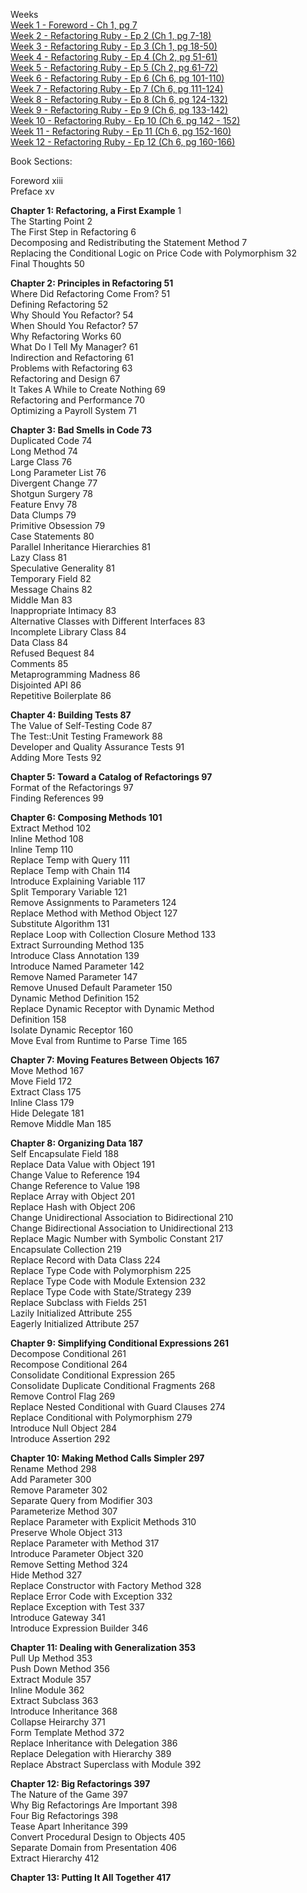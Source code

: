 
Weeks  
[Week 1 - Foreword - Ch 1, pg 7](http://rubybookclub.com/episodes/2016/12/4/refactoring-ruby-ep-1-foreword-ch-1-pg-7-1)  
[Week 2 - Refactoring Ruby - Ep 2 (Ch 1, pg 7-18)](http://rubybookclub.com/episodes/2016/12/14/refactoring-ruby-ep-2-ch-1-pg-7-18)  
[Week 3 - Refactoring Ruby - Ep 3 (Ch 1, pg 18-50)](http://rubybookclub.com/episodes/2016/12/18/refactoring-ruby-ep-3-ch-1-pg-18-50)  
[Week 4 - Refactoring Ruby - Ep 4 (Ch 2, pg 51-61)](http://rubybookclub.com/episodes/2016/12/24/refactoring-ruby-ep-4-ch-2-pg-51-61)  
[Week 5 - Refactoring Ruby - Ep 5 (Ch 2, pg 61-72)](http://rubybookclub.com/episodes/2016/12/30/refactoring-ruby-ep-5-ch-2-pg-61-72)  
[Week 6 - Refactoring Ruby - Ep 6 (Ch 6, pg 101-110)](http://rubybookclub.com/episodes/2017/1/8/refactoring-ruby-ep-6-ch-6-pg-101-110)  
[Week 7 - Refactoring Ruby - Ep 7 (Ch 6, pg 111-124)](http://rubybookclub.com/episodes/2017/1/14/refactoring-ruby-ep-7-ch-6-pg-111-124)  
[Week 8 - Refactoring Ruby - Ep 8 (Ch 6, pg 124-132)](http://rubybookclub.com/episodes/2017/1/24/refactoring-ruby-ep-8-ch-6-pg-124-132)  
[Week 9 - Refactoring Ruby - Ep 9 (Ch 6, pg 133-142)](http://rubybookclub.com/episodes/2017/2/10/refactoring-ruby-ep-9-ch-6-pg-133-142)  
[Week 10 - Refactoring Ruby - Ep 10 (Ch 6, pg 142 - 152)](http://rubybookclub.com/episodes/2017/2/20/refactoring-ruby-ep-10-ch-6-pg-142-152)  
[Week 11 - Refactoring Ruby - Ep 11 (Ch 6, pg 152-160)](http://rubybookclub.com/episodes/2017/2/23/refactoring-ruby-ep-11-ch-6-pg-152-160)  
[Week 12 - Refactoring Ruby - Ep 12 (Ch 6, pg 160-166)](http://rubybookclub.com/episodes/2017/3/13/refactoring-ruby-ep-12-ch-6-pg-160-166)  

Book Sections:  

Foreword                                                                    xiii  
Preface                                                                       xv  

**Chapter 1: Refactoring, a First Example**                                        1  
The Starting Point                                                             2  
The First Step in Refactoring                                                  6  
Decomposing and Redistributing the Statement Method                            7  
Replacing the Conditional Logic on Price Code with Polymorphism               32  
Final Thoughts                                                                50  

**Chapter 2: Principles in Refactoring                                          51**  
Where Did Refactoring Come From?                                              51  
Defining Refactoring                                                          52  
Why Should You Refactor?                                                      54  
When Should You Refactor?                                                     57  
Why Refactoring Works                                                         60  
What Do I Tell My Manager?                                                    61  
Indirection and Refactoring                                                   61  
Problems with Refactoring                                                     63  
Refactoring and Design                                                        67  
It Takes A While to Create Nothing                                            69  
Refactoring and Performance                                                   70  
Optimizing a Payroll System                                                   71  

**Chapter 3: Bad Smells in Code                                                 73**  
Duplicated Code                                                               74  
Long Method                                                                   74  
Large Class                                                                   76  
Long Parameter List                                                           76  
Divergent Change                                                              77  
Shotgun Surgery                                                               78  
Feature Envy                                                                  78  
Data Clumps                                                                   79  
Primitive Obsession                                                           79  
Case Statements                                                               80  
Parallel Inheritance Hierarchies                                              81  
Lazy Class                                                                    81  
Speculative Generality                                                        81  
Temporary Field                                                               82  
Message Chains                                                                82  
Middle Man                                                                    83  
Inappropriate Intimacy                                                        83  
Alternative Classes with Different Interfaces                                 83  
Incomplete Library Class                                                      84  
Data Class                                                                    84  
Refused Bequest                                                               84  
Comments                                                                      85  
Metaprogramming Madness                                                       86  
Disjointed API                                                                86    
Repetitive Boilerplate                                                        86    

**Chapter 4: Building Tests                                                     87**  
The Value of Self-Testing Code                                                87  
The Test::Unit Testing Framework                                              88  
Developer and Quality Assurance Tests                                         91  
Adding More Tests                                                             92  

**Chapter 5: Toward a Catalog of Refactorings                                   97**  
Format of the Refactorings                                                    97  
Finding References                                                            99  

**Chapter 6: Composing Methods                                                 101**  
Extract Method                                                               102  
Inline Method                                                                108  
Inline Temp                                                                  110  
Replace Temp with Query                                                      111  
Replace Temp with Chain                                                      114  
Introduce Explaining Variable                                                117  
Split Temporary Variable                                                     121  
Remove Assignments to Parameters                                             124  
Replace Method with Method Object                                            127  
Substitute Algorithm                                                         131  
Replace Loop with Collection Closure Method                                  133  
Extract Surrounding Method                                                   135  
Introduce Class Annotation                                                   139  
Introduce Named Parameter                                                    142  
Remove Named Parameter                                                       147  
Remove Unused Default Parameter                                              150  
Dynamic Method Definition                                                    152  
Replace Dynamic Receptor with Dynamic Method  
Definition                                                                   158  
Isolate Dynamic Receptor                                                     160  
Move Eval from Runtime to Parse Time                                         165  

**Chapter 7: Moving Features Between Objects                                   167**  
Move Method                                                                  167  
Move Field                                                                   172  
Extract Class                                                                175  
Inline Class                                                                 179  
Hide Delegate                                                                181  
Remove Middle Man                                                            185  

**Chapter 8: Organizing Data                                                   187**  
Self Encapsulate Field                                                       188  
Replace Data Value with Object                                               191  
Change Value to Reference                                                    194  
Change Reference to Value                                                    198  
Replace Array with Object                                                    201  
Replace Hash with Object                                                     206  
Change Unidirectional Association to Bidirectional                           210  
Change Bidirectional Association to Unidirectional                           213  
Replace Magic Number with Symbolic Constant                                  217  
Encapsulate Collection                                                       219  
Replace Record with Data Class                                               224  
Replace Type Code with Polymorphism                                          225  
Replace Type Code with Module Extension                                      232  
Replace Type Code with State/Strategy                                        239  
Replace Subclass with Fields                                                 251  
Lazily Initialized Attribute                                                 255  
Eagerly Initialized Attribute                                                257  

**Chapter 9: Simplifying Conditional Expressions                               261**  
Decompose Conditional                                                        261  
Recompose Conditional                                                        264  
Consolidate Conditional Expression                                           265  
Consolidate Duplicate Conditional Fragments                                  268  
Remove Control Flag                                                          269  
Replace Nested Conditional with Guard Clauses                                274  
Replace Conditional with Polymorphism                                        279  
Introduce Null Object                                                        284  
Introduce Assertion                                                          292  

**Chapter 10: Making Method Calls Simpler                                      297**  
Rename Method                                                                298  
Add Parameter                                                                300  
Remove Parameter                                                             302  
Separate Query from Modifier                                                 303  
Parameterize Method                                                          307  
Replace Parameter with Explicit Methods                                      310  
Preserve Whole Object                                                        313  
Replace Parameter with Method                                                317  
Introduce Parameter Object                                                   320  
Remove Setting Method                                                        324  
Hide Method                                                                  327  
Replace Constructor with Factory Method                                      328  
Replace Error Code with Exception                                            332  
Replace Exception with Test                                                  337  
Introduce Gateway                                                            341  
Introduce Expression Builder                                                 346  

**Chapter 11: Dealing with Generalization                                      353**  
Pull Up Method                                                               353  
Push Down Method                                                             356  
Extract Module                                                               357  
Inline Module                                                                362  
Extract Subclass                                                             363  
Introduce Inheritance                                                        368  
Collapse Heirarchy                                                           371  
Form Template Method                                                         372  
Replace Inheritance with Delegation                                          386  
Replace Delegation with Hierarchy                                            389  
Replace Abstract Superclass with Module                                      392  

**Chapter 12: Big Refactorings                                                 397**  
The Nature of the Game                                                       397  
Why Big Refactorings Are Important                                           398  
Four Big Refactorings                                                        398  
Tease Apart Inheritance                                                      399  
Convert Procedural Design to Objects                                         405  
Separate Domain from Presentation                                            406  
Extract Hierarchy                                                            412  

**Chapter 13: Putting It All Together                                          417**  
